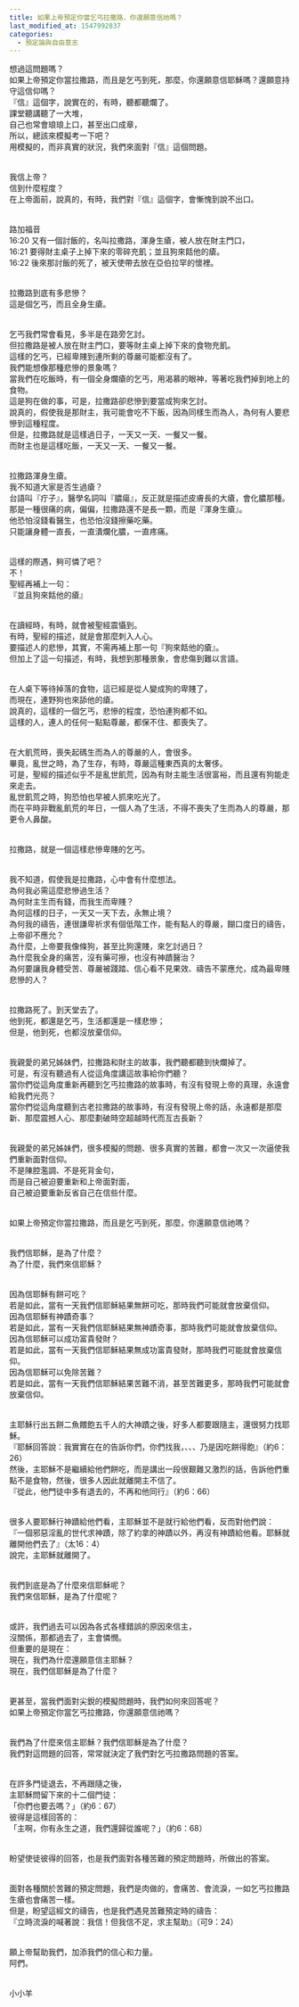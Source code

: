 ```yaml
---
title: 如果上帝預定你當乞丐拉撒路，你還願意信祂嗎？
last_modified_at: 1547992837
categories:
  - 預定論與自由意志
---
```


想過這問題嗎？<br>如果上帝預定你當拉撒路，而且是乞丐到死，那麼，你還願意信耶穌嗎？還願意持守這信仰嗎？<br><!--more-->『信』這個字，說實在的，有時，聽都聽爛了。<br>課堂聽講聽了一大堆，<br>自己也常會琅琅上口，甚至出口成章，<br>所以，總該來模擬考一下吧？<br>用模擬的，而非真實的狀況，我們來面對『信』這個問題。<br><br><br>我信上帝？<br>信到什麼程度？<br>在上帝面前，說真的，有時，我們對『信』這個字，會慚愧到說不出口。<br><br><br>路加福音<br>16:20 又有一個討飯的，名叫拉撒路，渾身生瘡，被人放在財主門口，<br>16:21 要得財主桌子上掉下來的零碎充飢；並且狗來餂他的瘡。<br>16:22 後來那討飯的死了，被天使帶去放在亞伯拉罕的懷裡。<br><br><br>拉撒路到底有多悲慘？<br>這是個乞丐，而且全身生瘡。<br><br><br>乞丐我們常會看見，多半是在路旁乞討。<br>但拉撒路是被人放在財主門口，要等財主桌上掉下來的食物充飢。<br>這樣的乞丐，已經卑賤到連所剩的尊嚴可能都沒有了。<br>我們能想像那種悲慘的景象嗎？<br>當我們在吃飯時，有一個全身爛瘡的乞丐，用渴慕的眼神，等著吃我們掉到地上的食物。<br>這是狗在做的事，可是，拉撒路卻悲慘到要當成狗來乞討。<br>說真的，假使我是那財主，我可能會吃不下飯，因為同樣生而為人，為何有人要悲慘到這種程度。<br>但是，拉撒路就是這樣過日子，一天又一天、一餐又一餐。<br>而財主也是這樣吃飯，一天又一天、一餐又一餐。<br><br><br>拉撒路渾身生瘡。<br>我不知道大家是否生過瘡？<br>台語叫『疔子』，醫學名詞叫『膿瘍』，反正就是描述皮膚長的大瘡，會化膿那種。<br>那是一種很痛的病，偏偏，拉撒路還不是長一顆，而是『渾身生瘡』。<br>他恐怕沒錢看醫生，也恐怕沒錢擦藥吃藥。<br>只能讓身體一直長，一直潰爛化膿，一直疼痛。<br><br><br>這樣的際遇，夠可憐了吧？<br>不！<br>聖經再補上一句：<br>『並且狗來餂他的瘡』<br><br><br>在讀經時，有時，就會被聖經震懾到。<br>有時，聖經的描述，就是會那麼刺入人心。<br>要描述人的悲慘，其實，不需再補上那一句『狗來餂他的瘡』。<br>但加上了這一句描述，有時，我想到那種景象，會悲傷到難以言語。<br><br><br>在人桌下等待掉落的食物，這已經是從人變成狗的卑賤了，<br>而現在，連野狗也來舔他的瘡。<br>說真的，這樣的一個乞丐，悲慘的程度，恐怕連狗都不如。<br>這樣的人，連人的任何一點點尊嚴，都保不住、都喪失了。<br><br><br>在大飢荒時，喪失起碼生而為人的尊嚴的人，會很多。<br>畢竟，亂世之時，為了生存，有時，尊嚴這種東西真的太奢侈。<br>可是，聖經的描述似乎不是亂世飢荒，因為有財主能生活很富裕，而且還有狗能走來走去。<br>亂世飢荒之時，狗恐怕也早被人抓來吃光了。<br>而在平時非戰亂飢荒的年日，一個人為了生活，不得不喪失了生而為人的尊嚴，那更令人鼻酸。<br><br><br>拉撒路，就是一個這樣悲慘卑賤的乞丐。<br><br><br>我不知道，假使我是拉撒路，心中會有什麼想法。<br>為何我必需這麼悲慘過生活？<br>為何財主生而有錢，而我生而卑賤？<br>為何這樣的日子，一天又一天下去，永無止境？<br>為何我的禱告，連很謙卑祈求有個低階工作，能有點人的尊嚴，餬口度日的禱告，上帝卻不應允？<br>為什麼，上帝要我像條狗，甚至比狗還賤，來乞討過日？<br>為什麼我全身的痛苦，沒有藥可擦，也沒有神蹟醫治？<br>為何要讓我身體受苦、尊嚴被踐踏、信心看不見果效、禱告不蒙應允，成為最卑賤悲慘的人？<br><br><br>拉撒路死了。到天堂去了。<br>他到死，都還是乞丐，生活都還是一樣悲慘；<br>但是，他到死，也都沒放棄信仰。<br><br><br>我親愛的弟兄姊妹們，拉撒路和財主的故事，我們聽都聽到快爛掉了。<br>可是，有沒有聽過有人從這角度講這故事給你們聽？<br>當你們從這角度重新再聽到乞丐拉撒路的故事時，有沒有發現上帝的真理，永遠會給我們光亮？<br>當你們從這角度聽到古老拉撒路的故事時，有沒有發現上帝的話，永遠都是那麼新、那麼震撼人心、那麼劃破時空超越時代而亙古長新？<br><br><br>我親愛的弟兄姊妹們，很多模擬的問題、很多真實的苦難，都會一次又一次逼使我們重新面對信仰。<br>不是陳腔濫調、不是死背金句，<br>而是自己被迫要重新和上帝面對面，<br>自己被迫要重新反省自己在信些什麼。<br><br><br>如果上帝預定你當拉撒路，而且是乞丐到死，那麼，你還願意信祂嗎？<br><br><br>我們信耶穌，是為了什麼？<br>為了什麼，我們來信耶穌？<br><br><br>因為信耶穌有餅可吃？<br>若是如此，當有一天我們信耶穌結果無餅可吃，那時我們可能就會放棄信仰。<br>因為信耶穌有神蹟奇事？<br>若是如此，當有一天我們信耶穌結果無神蹟奇事，那時我們可能就會放棄信仰。<br>因為信耶穌可以成功富貴發財？<br>若是如此，當有一天我們信耶穌結果無成功富貴發財，那時我們可能就會放棄信仰。<br>因為信耶穌可以免除苦難？<br>若是如此，當有一天我們信耶穌結果苦難不消，甚至苦難更多，那時我們可能就會放棄信仰。<br><br><br>主耶穌行出五餅二魚餵飽五千人的大神蹟之後，好多人都要跟隨主，還很努力找耶穌。<br>『耶穌回答說：我實實在在的告訴你們，你們找我，、、、乃是因吃餅得飽』（約6：26）<br>然後，主耶穌不是繼續給他們餅吃，而是講出一段很艱難又激烈的話，告訴他們重點不是食物，然後，很多人因此就離開主不信了。<br>『從此，他門徒中多有退去的，不再和他同行』（約6：66）<br><br><br>很多人要耶穌行神蹟給他們看，主耶穌並不是就行給他們看，反而對他們說：<br>『一個邪惡淫亂的世代求神蹟，除了約拿的神蹟以外，再沒有神蹟給他看。耶穌就離開他們去了』（太16：4）<br>說完，主耶穌就離開了。<br><br><br>我們到底是為了什麼來信耶穌呢？<br>我們來信耶穌，是為了什麼呢？<br><br><br>或許，我們過去可以因為各式各樣錯誤的原因來信主，<br>沒關係，那都過去了，主會憐憫。<br>但重要的是現在：<br>現在，我們為什麼還願意信主耶穌？<br>現在，我們信耶穌是為了什麼？<br><br><br>更甚至，當我們面對尖銳的模擬問題時，我們如何來回答呢？<br>如果上帝預定你當乞丐拉撒路，你還願意信祂嗎？<br><br><br>我們為了什麼來信主耶穌？我們信耶穌是為了什麼？<br>我們對這問題的回答，常常就決定了我們對乞丐拉撒路問題的答案。<br><br><br>在許多門徒退去，不再跟隨之後，<br>主耶穌問留下來的十二個門徒：<br>「你們也要去嗎？」（約6：67）<br>彼得是這樣回答的：<br>「主啊，你有永生之道，我們還歸從誰呢？」（約6：68）<br><br><br>盼望使徒彼得的回答，也是我們面對各種苦難的預定問題時，所做出的答案。<br><br><br>面對各種關於苦難的預定問題，我們是肉做的，會痛苦、會流淚，一如乞丐拉撒路生瘡也會痛苦一樣。<br>但是，盼望這經文的禱告，也是我們遇見苦難預定時的禱告：<br>『立時流淚的喊著說：我信！但我信不足，求主幫助』（可9：24）<br><br><br>願上帝幫助我們，加添我們的信心和力量。<br>阿們。<br><br><br>小小羊
